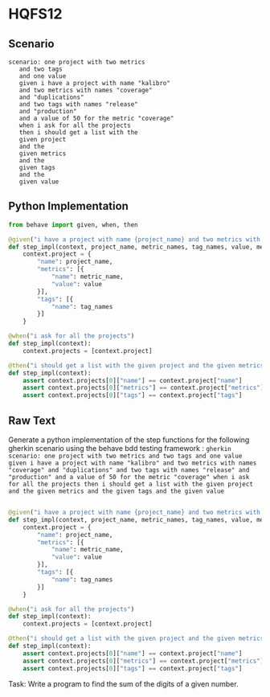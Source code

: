 # HQFS12
## Scenario
```gherkin
scenario: one project with two metrics 
   and two tags 
   and one value 
   given i have a project with name "kalibro" 
   and two metrics with names "coverage" 
   and "duplications" 
   and two tags with names "release" 
   and "production" 
   and a value of 50 for the metric "coverage" 
   when i ask for all the projects 
   then i should get a list with the 
   given project 
   and the 
   given metrics 
   and the 
   given tags 
   and the 
   given value
```


## Python Implementation
```python
from behave import given, when, then

@given("i have a project with name {project_name} and two metrics with names {metric_names} and two tags with names {tag_names} and a value of {value} for the metric {metric_name}")
def step_impl(context, project_name, metric_names, tag_names, value, metric_name):
    context.project = {
        "name": project_name,
        "metrics": [{
            "name": metric_name,
            "value": value
        }],
        "tags": [{
            "name": tag_names
        }]
    }

@when("i ask for all the projects")
def step_impl(context):
    context.projects = [context.project]

@then("i should get a list with the given project and the given metrics and the given tags and the given value")
def step_impl(context):
    assert context.projects[0]["name"] == context.project["name"]
    assert context.projects[0]["metrics"] == context.project["metrics"]
    assert context.projects[0]["tags"] == context.project["tags"]
```


## Raw Text
Generate a python implementation of the step functions for the following gherkin scenario using the behave bdd testing framework : ```gherkin scenario: one project with two metrics and two tags and one value given i have a project with name "kalibro" and two metrics with names "coverage" and "duplications" and two tags with names "release" and "production" and a value of 50 for the metric "coverage" when i ask for all the projects then i should get a list with the given project and the given metrics and the given tags and the given value ```



```python from behave import given, when, then

@given("i have a project with name {project_name} and two metrics with names {metric_names} and two tags with names {tag_names} and a value of {value} for the metric {metric_name}")
def step_impl(context, project_name, metric_names, tag_names, value, metric_name):
    context.project = {
        "name": project_name,
        "metrics": [{
            "name": metric_name,
            "value": value
        }],
        "tags": [{
            "name": tag_names
        }]
    }

@when("i ask for all the projects")
def step_impl(context):
    context.projects = [context.project]

@then("i should get a list with the given project and the given metrics and the given tags and the given value")
def step_impl(context):
    assert context.projects[0]["name"] == context.project["name"]
    assert context.projects[0]["metrics"] == context.project["metrics"]
    assert context.projects[0]["tags"] == context.project["tags"]
```

Task: Write a program to find the sum of the digits of a given number.
